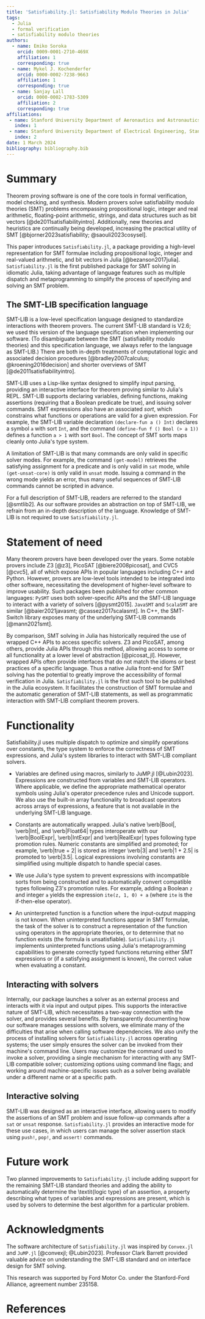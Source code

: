 ```yaml
---
title: 'Satisfiability.jl: Satisfiability Modulo Theories in Julia'
tags:
  - Julia
  - formal verification
  - satisfiability modulo theories
authors:
  - name: Emiko Soroka
    orcid: 0009-0001-2710-469X
    affiliation: 1
    corresponding: true
  - name: Mykel J. Kochenderfer
    orcid: 0000-0002-7238-9663
    affiliation: 1
    corresponding: true
  - name: Sanjay Lall
    orcid: 0000-0002-1783-5309
    affiliation: 2
    corresponding: true
affiliations:
 - name: Stanford University Department of Aeronautics and Astronautics, Stanford CA 94305, USA
   index: 1
 - name: Stanford University Department of Electrical Engineering, Stanford CA 94305, USA
   index: 2
date: 1 March 2024
bibliography: bibliography.bib
---
```


# Summary
Theorem proving software is one of the core tools in formal verification, model checking, and synthesis. Modern provers solve satisfiability modulo theories (SMT) problems encompassing propositional logic, integer and real arithmetic, floating-point arithmetic, strings, and data structures such as bit vectors [@de2011satisfiabilityintro]. Additionally, new theories and heuristics are continually being developed, increasing the practical utility of SMT [@bjorner2023satisfiability; @saouli2023cosysel]. 

This paper introduces `Satisfiability.jl`, a package providing a high-level representation for SMT formulae including propositional logic, integer and real-valued arithmetic, and bit vectors in Julia [@bezanson2017julia]. `Satisfiability.jl` is the first published package for SMT solving in idiomatic Julia, taking advantage of language features such as multiple dispatch and metaprogramming to simplify the process of specifying and solving an SMT problem.

## The SMT-LIB specification language
SMT-LIB is a low-level specification language designed to standardize interactions with theorem provers.
The current SMT-LIB standard is V2.6; we used this version of the language specification when implementing our software. (To disambiguate between the SMT (satisfiability modulo theories) and this specification language, we always refer to the language as SMT-LIB.) There are both in-depth treatments of computational logic and associated decision procedures [@bradley2007calculus; @kroening2016decision] and shorter overviews of SMT [@de2011satisfiabilityintro].

SMT-LIB uses a Lisp-like syntax designed to simplify input parsing, providing an interactive interface for theorem proving similar to Julia's REPL. SMT-LIB supports declaring variables, defining functions, making assertions (requiring that a Boolean predicate be true), and issuing solver commands. SMT expressions also have an associated _sort_, which constrains what functions or operations are valid for a given expression. For example, the SMT-LIB variable declaration `(declare-fun a () Int)` declares a symbol `a` with sort `Int`, and the command `(define-fun f () Bool (> a 1))` defines a function `a > 1` with sort `Bool`. The concept of SMT sorts maps cleanly onto Julia's type system.

A limitation of SMT-LIB is that many commands are only valid in specific solver modes. For example, the command `(get-model)` retrieves the satisfying assignment for a predicate and is only valid in `sat` mode, while `(get-unsat-core)` is only valid in `unsat` mode. Issuing a command in the wrong mode yields an error, thus many useful sequences of SMT-LIB commands cannot be scripted in advance.

For a full description of SMT-LIB, readers are referred to the standard [@smtlib2]. As our software provides an abstraction on top of SMT-LIB, we refrain from an in-depth description of the language. Knowledge of SMT-LIB is not required to use `Satisfiability.jl`.

# Statement of need
Many theorem provers have been developed over the years. Some notable provers include Z3 [@z3], PicoSAT [@biere2008picosat], and CVC5 [@cvc5], all of which expose APIs in popular languages including C++ and Python. However, provers are low-level tools intended to be integrated into other software, necessitating the development of higher-level software to improve usability. Such packages been published for other common languages: `PySMT` uses both solver-specific APIs and the SMT-LIB language to interact with a variety of solvers [@pysmt2015]. `JavaSMT` and `ScalaSMT` are similar [@baier2021javasmt; @cassez2017scalasmt]. In C++, the SMT-Switch library exposes many of the underlying SMT-LIB commands [@mann2021smt].

By comparison, SMT solving in Julia has historically required the use of wrapped C++ APIs to access specific solvers. Z3 and PicoSAT, among others, provide Julia APIs through this method, allowing access to some or all functionality at a lower level of abstraction [@picosat_jl]. However, wrapped APIs often provide interfaces that do not match the idioms or best practices of a specific language. Thus a native Julia front-end for SMT solving has the potential to greatly improve the accessibility of formal verification in Julia.
`Satisfiability.jl` is the first such tool to be published in the Julia ecosystem. It facilitates the construction of SMT formulae and the automatic generation of SMT-LIB statements, as well as programmatic interaction with SMT-LIB compliant theorem provers.

# Functionality
Satisfiability.jl uses multiple dispatch to optimize and simplify operations over constants, the type system to enforce the correctness of SMT expressions, and Julia's system libraries to interact with SMT-LIB compliant solvers.

* Variables are defined using macros, similarly to JuMP.jl [@Lubin2023]. Expressions are constructed from variables and SMT-LIB operators. Where applicable, we define the appropriate mathematical operator symbols using Julia's operator precedence rules and Unicode support. We also use the built-in array functionality to broadcast operators across arrays of expressions, a feature that is not available in the underlying SMT-LIB language.

* Constants are automatically wrapped. Julia's native \verb|Bool|, \verb|Int|, and \verb|Float64| types interoperate with our \verb|BoolExpr|, \verb|IntExpr| and \verb|RealExpr| types following type promotion rules. Numeric constants are simplified and promoted; for example, \verb|true + 2| is stored as integer \verb|3| and \verb|1 + 2.5| is promoted to \verb|3.5|. Logical expressions involving constants are simplified using multiple dispatch to handle special cases.

* We use Julia's type system to prevent expressions with incompatible sorts from being constructed and to automatically convert compatible types following Z3's promotion rules. For example, adding a Boolean `z` and integer `a` yields the expression  `ite(z, 1, 0) + a` (where `ite` is the if-then-else operator).

* An uninterpreted function is a function where the input-output mapping is not known. When uninterpreted functions appear in SMT formulae, the task of the solver is to construct a representation of the function using operators in the appropriate theories, or to determine that no function exists (the formula is unsatisfiable). `Satisfiability.jl` implements uninterpreted functions using Julia's metaprogramming capabilities to generate correctly typed functions returning either SMT expressions or (if a satisfying assignment is known), the correct value when evaluating a constant.


## Interacting with solvers
Internally, our package launches a solver as an external process and interacts with it via input and output pipes. This supports the interactive nature of SMT-LIB, which necessitates a two-way connection with the solver, and provides several benefits. By transparently documenting how our software manages sessions with solvers, we eliminate many of the difficulties that arise when calling software dependencies. We also unify the process of installing solvers for `Satisfiability.jl` across operating systems; the user simply ensures the solver can be invoked from their machine's command line. Users may customize the command used to invoke a solver, providing a single mechanism for interacting with any SMT-LIB compatible solver; customizing options using command line flags; and working around machine-specific issues such as a solver being available under a different name or at a specific path.


## Interactive solving
SMT-LIB was designed as an interactive interface, allowing users to modify the assertions of an SMT problem and issue follow-up commands after a `sat` or `unsat` response. `Satisfiability.jl` provides an interactive mode for these use cases, in which users can manage the solver assertion stack using `push!`, `pop!`, and `assert!` commands.


# Future work
Two planned improvements to `Satisfiability.jl` include adding support for the remaining SMT-LIB standard theories and adding the ability to automatically determine the \textit{logic type} of an assertion, a property describing what types of variables and expressions are present, which is used by solvers to determine the best algorithm for a particular problem.


# Acknowledgments
The software architecture of `Satisfiability.jl` was inspired by `Convex.jl` and `JuMP.jl` [@convexjl; @Lubin2023]. Professor Clark Barrett provided valuable advice on understanding the SMT-LIB standard and on interface design for SMT solving.

This research was supported by Ford Motor Co. under the Stanford-Ford Alliance, agreement number 235158.

# References